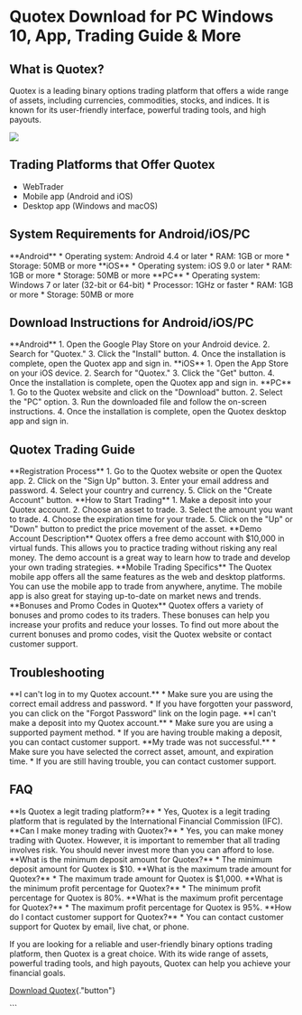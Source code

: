 # Quotex Download for PC Windows 10, App, Trading Guide & More

## What is Quotex?

Quotex is a leading binary options trading platform that offers a wide
range of assets, including currencies, commodities, stocks, and indices.
It is known for its user-friendly interface, powerful trading tools, and
high payouts.

[![](https://static.quotex.io/files/1_en/300_250.jpg)](https://traff.sbs/brokerqxsignupf)

## Trading Platforms that Offer Quotex

-   WebTrader
-   Mobile app (Android and iOS)
-   Desktop app (Windows and macOS)

## System Requirements for Android/iOS/PC

\*\*Android\*\* \* Operating system: Android 4.4 or later \* RAM: 1GB or
more \* Storage: 50MB or more \*\*iOS\*\* \* Operating system: iOS 9.0
or later \* RAM: 1GB or more \* Storage: 50MB or more \*\*PC\*\* \*
Operating system: Windows 7 or later (32-bit or 64-bit) \* Processor:
1GHz or faster \* RAM: 1GB or more \* Storage: 50MB or more

## Download Instructions for Android/iOS/PC

\*\*Android\*\* 1. Open the Google Play Store on your Android device. 2.
Search for "Quotex." 3. Click the "Install" button. 4. Once
the installation is complete, open the Quotex app and sign in.
\*\*iOS\*\* 1. Open the App Store on your iOS device. 2. Search for
"Quotex." 3. Click the "Get" button. 4. Once the
installation is complete, open the Quotex app and sign in. \*\*PC\*\* 1.
Go to the Quotex website and click on the "Download" button. 2.
Select the "PC" option. 3. Run the downloaded file and follow the
on-screen instructions. 4. Once the installation is complete, open the
Quotex desktop app and sign in.

## Quotex Trading Guide

\*\*Registration Process\*\* 1. Go to the Quotex website or open the
Quotex app. 2. Click on the "Sign Up" button. 3. Enter your email
address and password. 4. Select your country and currency. 5. Click on
the "Create Account" button. \*\*How to Start Trading\*\* 1. Make
a deposit into your Quotex account. 2. Choose an asset to trade. 3.
Select the amount you want to trade. 4. Choose the expiration time for
your trade. 5. Click on the "Up" or "Down" button to predict
the price movement of the asset. \*\*Demo Account Description\*\* Quotex
offers a free demo account with \$10,000 in virtual funds. This allows
you to practice trading without risking any real money. The demo account
is a great way to learn how to trade and develop your own trading
strategies. \*\*Mobile Trading Specifics\*\* The Quotex mobile app
offers all the same features as the web and desktop platforms. You can
use the mobile app to trade from anywhere, anytime. The mobile app is
also great for staying up-to-date on market news and trends. \*\*Bonuses
and Promo Codes in Quotex\*\* Quotex offers a variety of bonuses and
promo codes to its traders. These bonuses can help you increase your
profits and reduce your losses. To find out more about the current
bonuses and promo codes, visit the Quotex website or contact customer
support.

## Troubleshooting

\*\*I can\'t log in to my Quotex account.\*\* \* Make sure you are using
the correct email address and password. \* If you have forgotten your
password, you can click on the "Forgot Password" link on the login
page. \*\*I can\'t make a deposit into my Quotex account.\*\* \* Make
sure you are using a supported payment method. \* If you are having
trouble making a deposit, you can contact customer support. \*\*My trade
was not successful.\*\* \* Make sure you have selected the correct
asset, amount, and expiration time. \* If you are still having trouble,
you can contact customer support.

## FAQ

\*\*Is Quotex a legit trading platform?\*\* \* Yes, Quotex is a legit
trading platform that is regulated by the International Financial
Commission (IFC). \*\*Can I make money trading with Quotex?\*\* \* Yes,
you can make money trading with Quotex. However, it is important to
remember that all trading involves risk. You should never invest more
than you can afford to lose. \*\*What is the minimum deposit amount for
Quotex?\*\* \* The minimum deposit amount for Quotex is \$10. \*\*What
is the maximum trade amount for Quotex?\*\* \* The maximum trade amount
for Quotex is \$1,000. \*\*What is the minimum profit percentage for
Quotex?\*\* \* The minimum profit percentage for Quotex is 80%. \*\*What
is the maximum profit percentage for Quotex?\*\* \* The maximum profit
percentage for Quotex is 95%. \*\*How do I contact customer support for
Quotex?\*\* \* You can contact customer support for Quotex by email,
live chat, or phone.

If you are looking for a reliable and user-friendly binary options
trading platform, then Quotex is a great choice. With its wide range of
assets, powerful trading tools, and high payouts, Quotex can help you
achieve your financial goals.

[Download
Quotex](\%22https://traff.sbs/quotexonelink\%22){."button"}

\`\`\`

